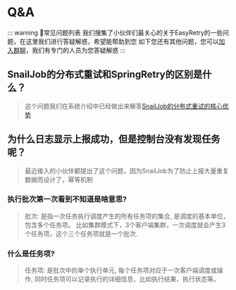 # Q&A

::: warning 🌈常见问题列表
我们搜集了小伙伴们最关心的关于EasyRetry的一些问题，在这里我们进行答疑解惑，希望能帮助到您
如下您还有其他问题，您可以[加入群聊](/docs/group_chat)，我们有专门的人员为您答疑解惑
:::

## SnailJob的分布式重试和SpringRetry的区别是什么？
> 这个问题我们在系统介绍中已经做出来解答[SnailJob的分布式重试的核心优势](/docs/guide/retry)

## 为什么日志显示上报成功，但是控制台没有发现任务呢？
> 最近接入的小伙伴都提出了这个问题，因为SnailJob为了防止上报大量重复数据而设计了，幂等机制

### 执行批次第一次看到不知道是啥意思?
> 批次: 是指一次任务执行调度产生的所有任务项的集合, 是调度的基本单位，包含多个任务项。
> 比如集群模式下，3个客户端集群，一次调度就会产生3个任务项，这个三个任务项就是一个批次.

### 什么是任务项?
> 任务项: 是批次中的单个执行单元, 每个任务项对应于一次客户端调度或操作, 同时任务项可以记录执行的详细信息，比如执行结果、执行状态等。
